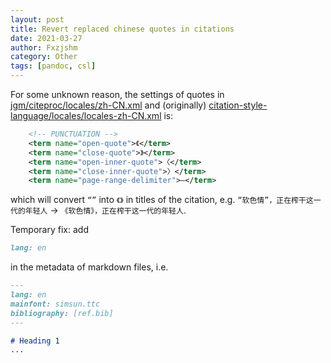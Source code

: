 ```yaml
---
layout: post
title: Revert replaced chinese quotes in citations
date: 2021-03-27
author: Fxzjshm
category: Other
tags: [pandoc, csl]
---
```


For some unknown reason, the settings of quotes in [jgm/citeproc/locales/zh-CN.xml](https://github.com/jgm/citeproc/blob/master/locales/zh-CN.xml) and (originally) [citation-style-language/locales/locales-zh-CN.xml](https://github.com/citation-style-language/locales/blob/master/locales-zh-CN.xml) is:
``` xml
    <!-- PUNCTUATION -->
    <term name="open-quote">《</term>
    <term name="close-quote">》</term>
    <term name="open-inner-quote">〈</term>
    <term name="close-inner-quote">〉</term>
    <term name="page-range-delimiter">–</term>
```
which will convert `“”` into `《》` in titles of the citation, e.g. `“软色情”，正在榨干这一代的年轻人` -> `《软色情》，正在榨干这一代的年轻人`.

Temporary fix: add
```markdown
lang: en
```
in the metadata of markdown files, i.e.
```markdown
---
lang: en
mainfont: simsun.ttc
bibliography: [ref.bib]
---

# Heading 1
...
```
